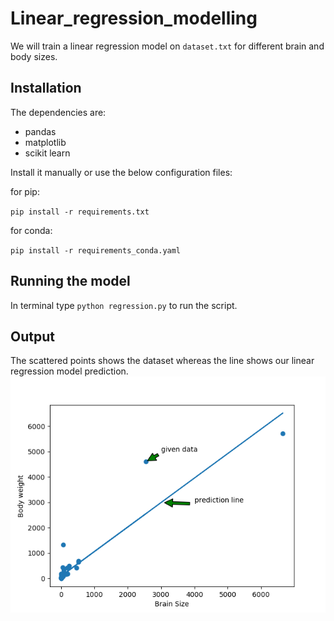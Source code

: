 # Linear_regression_modelling
We will train a linear regression model on `dataset.txt` for different brain and body sizes.

## Installation
The dependencies are:
- pandas
- matplotlib
- scikit learn

Install it manually or use the below configuration files:

for pip:

`pip install -r requirements.txt`

for conda:

`pip install -r requirements_conda.yaml`

## Running the model
In terminal type `python regression.py` to run the script.

## Output
The scattered points shows the dataset whereas the line shows our linear regression model prediction.
![OutputImage](finalOutput.png)

